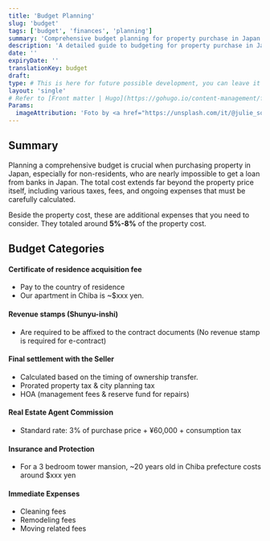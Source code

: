 ```yaml
---
title: 'Budget Planning'
slug: 'budget'
tags: ['budget', 'finances', 'planning']
summary: 'Comprehensive budget planning for property purchase in Japan'
description: 'A detailed guide to budgeting for property purchase in Japan, including all costs and financial considerations'
date: ''
expiryDate: ''
translationKey: budget
draft:
type: # This is here for future possible development, you can leave it blank
layout: 'single'
# Refer to [Front matter | Hugo](https://gohugo.io/content-management/front-matter/)
Params:
  imageAttribution: 'Foto by <a href="https://unsplash.com/it/@julie_soul?utm_content=creditCopyText&utm_medium=referral&utm_source=unsplash">Julia Solonina</a> on <a href="https://unsplash.com/it/foto/fiore-dai-petali-rosa-sbocciare-durante-il-giorno-iHcxG7QPmXk?utm_content=creditCopyText&utm_medium=referral&utm_source=unsplash">Unsplash</a>'
---
```


## Summary

Planning a comprehensive budget is crucial when purchasing property in Japan, especially for non-residents, who are nearly impossible to get a loan from banks in Japan. The total cost extends far beyond the property price itself, including various taxes, fees, and ongoing expenses that must be carefully calculated.

Beside the property cost, these are additional expenses that you need to consider.  They totaled around **5%-8%** of the property cost.

## Budget Categories

#### Certificate of residence acquisition fee 
- Pay to the country of residence
- Our apartment in Chiba is ~$xxx yen.

#### Revenue stamps (Shunyu-inshi) 
- Are required to be affixed to the contract documents (No revenue stamp is required for e-contract)

#### Final settlement with the Seller
- Calculated based on the timing of ownership transfer. 
- Prorated property tax & city planning tax
- HOA (management fees & reserve fund for repairs)

#### Real Estate Agent Commission
- Standard rate: 3% of purchase price + ¥60,000 + consumption tax

#### Insurance and Protection
- For a 3 bedroom tower mansion, ~20 years old in Chiba prefecture costs around $xxx yen 

#### Immediate Expenses
- Cleaning fees
- Remodeling fees
- Moving related fees




